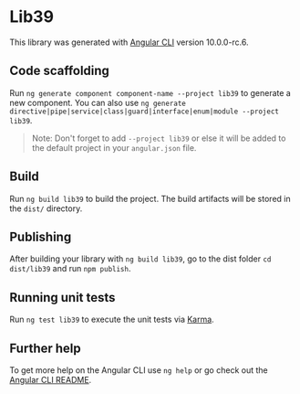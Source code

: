 # Lib39

This library was generated with [Angular CLI](https://github.com/angular/angular-cli) version 10.0.0-rc.6.

## Code scaffolding

Run `ng generate component component-name --project lib39` to generate a new component. You can also use `ng generate directive|pipe|service|class|guard|interface|enum|module --project lib39`.
> Note: Don't forget to add `--project lib39` or else it will be added to the default project in your `angular.json` file. 

## Build

Run `ng build lib39` to build the project. The build artifacts will be stored in the `dist/` directory.

## Publishing

After building your library with `ng build lib39`, go to the dist folder `cd dist/lib39` and run `npm publish`.

## Running unit tests

Run `ng test lib39` to execute the unit tests via [Karma](https://karma-runner.github.io).

## Further help

To get more help on the Angular CLI use `ng help` or go check out the [Angular CLI README](https://github.com/angular/angular-cli/blob/master/README.md).
